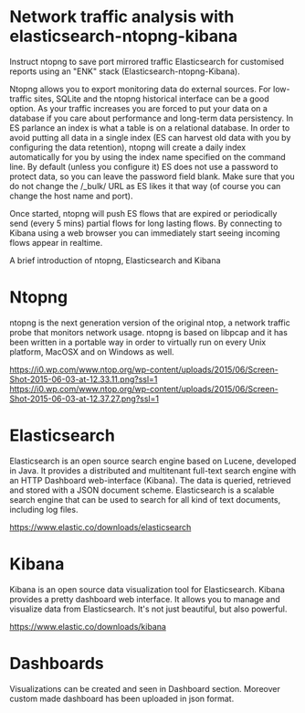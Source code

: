 # Network traffic analysis with elasticsearch-ntopng-kibana

Instruct ntopng to save port mirrored traffic Elasticsearch for customised reports using an "ENK" stack (Elasticsearch-ntopng-Kibana).

Ntopng allows you to export monitoring data do external sources. For low-traffic sites, SQLite and the ntopng historical interface can be a good option. As your traffic increases you are forced to put your data on a database if you care about performance and long-term data persistency. 
 In ES parlance an index is what a table is on a relational database. In order to avoid putting all data in a single index (ES can harvest old data with you by configuring the data retention), ntopng will create a daily index automatically for you by using the index name specified on the command line. By default (unless you configure it) ES does not use a password to protect data, so you can leave the password field blank. Make sure that you do not change the /_bulk/ URL as ES likes it that way (of course you can change the host name and port).

Once started, ntopng will push ES flows that are expired or periodically send (every 5 mins) partial flows for long lasting flows. By connecting to Kibana using a web browser you can immediately start seeing incoming flows appear in realtime.

A brief introduction of ntopng,  Elasticsearch and Kibana

# Ntopng
ntopng is the next generation version of the original ntop, a network traffic probe that monitors network usage. ntopng is based on libpcap and it has been written in a portable way in order to virtually run on every Unix platform, MacOSX and on Windows as well.

  https://i0.wp.com/www.ntop.org/wp-content/uploads/2015/06/Screen-Shot-2015-06-03-at-12.33.11.png?ssl=1
  https://i0.wp.com/www.ntop.org/wp-content/uploads/2015/06/Screen-Shot-2015-06-03-at-12.37.27.png?ssl=1

# Elasticsearch
Elasticsearch is an open source search engine based on Lucene, developed in Java. It provides a distributed and multitenant full-text search engine with an HTTP Dashboard web-interface (Kibana). The data is queried, retrieved and stored with a JSON document scheme. Elasticsearch is a scalable search engine that can be used to search for all kind of text documents, including log files.

  https://www.elastic.co/downloads/elasticsearch

# Kibana
Kibana is an open source data visualization tool for Elasticsearch. Kibana provides a pretty dashboard web interface. It allows you to manage and visualize data from Elasticsearch. It's not just beautiful, but also powerful.

  https://www.elastic.co/downloads/kibana

# Dashboards
 
Visualizations can be created and seen in Dashboard section. Moreover custom made dashboard has been uploaded in json format.
